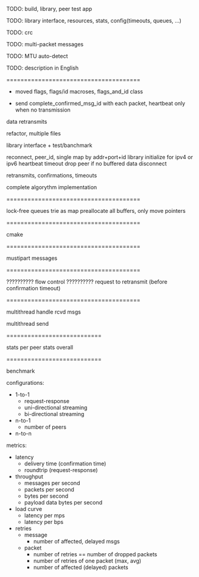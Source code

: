 

TODO: build, library, peer test app

TODO: library interface, resources, stats, config(timeouts, queues, ...)

TODO: crc

TODO: multi-packet messages

TODO: MTU auto-detect

TODO: description in English


======================================


+ moved flags, flags/id macroses, flags_and_id class


+ send complete_confirmed_msg_id with each packet, heartbeat only when no transmission



data retransmits


refactor, multiple files

library interface + test/banchmark


reconnect, peer_id, single map by addr+port+id
library initialize for ipv4 or ipv6
heartbeat timeout drop peer if no buffered data
disconnect


retransmits, confirmations, timeouts

complete algorythm implementation

======================================

lock-free queues
trie as map
preallocate all buffers, only move pointers

======================================

cmake

======================================


mustipart messages


======================================

?????????? flow control
?????????? request to retransmit (before confirmation timeout)

======================================

multithread handle rcvd msgs

multithread send


===========================

stats per peer
stats overall

===========================

benchmark

configurations:
- 1-to-1
  - request-response
  - uni-directional streaming
  - bi-directional streaming
- n-to-1
  - number of peers
- n-to-n



metrics:
- latency
  - delivery time (confirmation time)
  - roundtrip (request-response)
- throughput
  - messages per second
  - packets per second
  - bytes per second
  - payload data bytes per second
- load curve
  - latency per mps
  - latency per bps
- retries
  - message
    - number of affected, delayed msgs
  - packet
    - number of retries == number of dropped packets
    - number of retries of one packet (max, avg)
    - number of affected (delayed) packets







